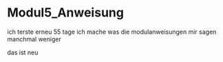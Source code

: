 # Modul5_Anweisung
ich
terste erneu
55 tage
ich mache was die modulanweisungen mir sagen
manchmal weniger

das ist neu
